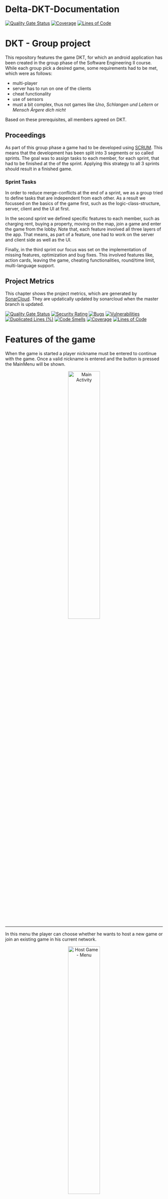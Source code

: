 # Delta-DKT-Documentation
[![Quality Gate Status](https://sonarcloud.io/api/project_badges/measure?project=uni-aau_delta-dkt&metric=alert_status)](https://sonarcloud.io/summary/new_code?id=uni-aau_delta-dkt)
[![Coverage](https://sonarcloud.io/api/project_badges/measure?project=uni-aau_delta-dkt&metric=coverage)](https://sonarcloud.io/summary/new_code?id=uni-aau_delta-dkt)
[![Lines of Code](https://sonarcloud.io/api/project_badges/measure?project=uni-aau_delta-dkt&metric=ncloc)](https://sonarcloud.io/summary/new_code?id=uni-aau_delta-dkt)

# DKT - Group project

This repository features the game DKT, for which an android application has been created in the group phase of the Software Engineering II course. While each group pick a desired game, some requirements had to be met, which were as follows:

- multi-player
- server has to run on one of the clients
- cheat functionality
- use of sensors
- must a bit complex, thus not games like *Uno*, *Schlangen und Leitern* or *Mensch Ärgere dich nicht*

Based on these prerequisites, all members agreed on DKT.

## Proceedings

As part of this group phase a game had to be developed using [SCRUM](https://www.scrum.org/). This means that the development has been split into 3 segments or so called sprints. The goal was to assign tasks to each member, for each sprint, that had to be finished at the of the sprint. Applying this strategy to all 3 sprints should result in a finished game.

### Sprint Tasks

In order to reduce merge-conflicts at the end of a sprint, we as a group tried to define tasks that are independent from each other. As a result we focussed on the basics of the game first, such as the logic-class-structure, server, client and the UI at first.

In the second sprint we defined specific features to each member, such as charging rent, buying a property, moving on the map, join a game and enter the game from the lobby. Note that, each feature involved all three layers of the app. That means, as part of a feature, one had to work on the server and client side as well as the UI.

Finally, in the third sprint our focus was set on the implementation of missing features, optimization and bug fixes. This involved features like, action cards, leaving the game, cheating functionalities, round/time limit, multi-language support.

## Project Metrics
This chapter shows the project metrics, which are generated by [SonarCloud](https://sonarcloud.io/). They are updatically updated by sonarcloud when the master branch is updated.

[![Quality Gate Status](https://sonarcloud.io/api/project_badges/measure?project=uni-aau_delta-dkt&metric=alert_status)](https://sonarcloud.io/summary/new_code?id=uni-aau_delta-dkt)
[![Security Rating](https://sonarcloud.io/api/project_badges/measure?project=uni-aau_delta-dkt&metric=security_rating)](https://sonarcloud.io/summary/new_code?id=uni-aau_delta-dkt)
[![Bugs](https://sonarcloud.io/api/project_badges/measure?project=uni-aau_delta-dkt&metric=bugs)](https://sonarcloud.io/summary/new_code?id=uni-aau_delta-dkt)
[![Vulnerabilities](https://sonarcloud.io/api/project_badges/measure?project=uni-aau_delta-dkt&metric=vulnerabilities)](https://sonarcloud.io/summary/new_code?id=uni-aau_delta-dkt)
[![Duplicated Lines (%)](https://sonarcloud.io/api/project_badges/measure?project=uni-aau_delta-dkt&metric=duplicated_lines_density)](https://sonarcloud.io/summary/new_code?id=uni-aau_delta-dkt)
[![Code Smells](https://sonarcloud.io/api/project_badges/measure?project=uni-aau_delta-dkt&metric=code_smells)](https://sonarcloud.io/summary/new_code?id=uni-aau_delta-dkt)
[![Coverage](https://sonarcloud.io/api/project_badges/measure?project=uni-aau_delta-dkt&metric=coverage)](https://sonarcloud.io/summary/new_code?id=uni-aau_delta-dkt)
[![Lines of Code](https://sonarcloud.io/api/project_badges/measure?project=uni-aau_delta-dkt&metric=ncloc)](https://sonarcloud.io/summary/new_code?id=uni-aau_delta-dkt)

# Features of the game

When the game is started a player nickname must be entered to continue with the game. Once a valid nickname is entered and the button is pressed the MainMenu will be shown. 
<p align="center">
  <img style="width: 45%; border-radius: 24px;" src="/assets/MainActivity.png?raw=true" alt="Main Activity"/>
</p>

<hr>

In this menu the player can choose whether he wants to host a new game or join an existing game in his current network.

<p align="center">
  <img style="width: 45%; border-radius: 24px;" src="/assets/MainMenu.png?raw=true" alt="Host Game - Menu"/>
</p>

### Joining existing game

For this to work a game has to be hosted by another player that is on the same network as the player that wants to join a game. If those requirements are met, then all available game servers will be shown in a list. Then one of the servers can be selected by clicking on it. Once a selection has been made the player is able to press the Join button at the bottom right corner. Pressing the Join button will connect to the server as a client and show a new activity / screen, called the LobbyView.

<p align="center">
  <img style="width: 45%; border-radius: 24px;" src="/assets/FindHostActivity.png?raw=true" alt="Host Game - Menu"/>
</p>

### Host a new game

In order to host a new game, the ‘Host Game’ button is to be pressed. After the button has been pressed a new dialog will pop up, that will ask the user to configure the game server. The options include the server name, max. amount of players allowed, whether the game is to be timed either by rounds or time spent and the amount of rounds or minutes until the game is finished by the system. Once the parameters have been entered the server can be started and the screen could like this:

<p align="center">
  <img style="width: 45%; border-radius: 24px;" src="/assets/ServerConfig.png?raw=true" alt="Host Game - Config Menu"/>
</p>

### Game Lobby

Hosting a new game server will update the players view  so that he is the Lobby. Whenever a new player joins a server the view of each player will be updated so that all the players of a game are inside the Lobby. Each player, even the host of the game, is able to leave the lobby at all times. In case a players leaves the view of the others will be simply updated, so that the player, who left, is no longer displayed. However, if the hosts decides to leave and therefore decides to abandon the lobby, will close the lobby, thus move all the players back to the MainMenu of the game.

The host has the option to start the game at any time by clicking on the Start button in the bottom right-hand corner while waiting until the number of players is reached. When this button is clicked, the view of each player is updated so that each player is in the so-called GameView.
<p align="center">
  <img style="width: 45%; border-radius: 24px;" src="/assets/LobbyView.png?raw=true" alt="LobbyView"/>
</p>

## GameView

The game is played within the GameView. As part of the game, players can roll the dice to make a move, buy properties and pay rent to property owners. Note that only the host is able to roll the dice at the beginning of the game. When he finishes his turn, the turn of the next player begins. This cycle continues until either there is only one player left or until the round or time limit is reached.

<p align="center">
  <img style="width: 75%; border-radius: 24px;" src="/assets/GameView.png?raw=true" alt="GameView"/>
</p>

### Player Timeout - Kicked from Game

It is also important to know that if a player does not complete his turn within a given time of currently 20 seconds, he will be informed of this and removed from the game if he continues to wait. In this case, the next player takes his turn.

### Cheating

During the game, each player has the opportunity to gain an advantage by cheating. This can be done by a player covering his light senor of the device and then rolling the dice. By doing so, this player activates cheating for his turn and receives an enhanced dice that rolls a number between 7 and 9.

<aside>
❗ However, it should be noted that each player has the option to report other players at any time if he believes that a player has cheated.

</aside>

Players can do this by pressing the "Report Cheater" button, which opens a dialogue.

<p align="center">
  <img style="width: 45%; border-radius: 24px;" src="/assets/ReportCheater.png?raw=true" alt="Report Cheat Menu"/>
</p>

In this dialogue, a player may select another player from the list to report. Please note that you will lose $200 if you falsely report a player, whereas a player who is caught cheating will lose $500.

---
Alternatively, this menu can also be closed again without reporting a player.

### Losing

Should a player not be able to pay a rent or the fine for cheating or something like that, because he does not have enough money at hand, he loses and can no longer participate in the game. When a player loses, all the properties are returned to the bank and can be bought by other players.


---
At the end of a game, each player sees a ranking list of the players, sorted by their wealth.

<p align="center">
  <img style="width: 75%; border-radius: 24px;" src="/assets/WinnersRanking.png?raw=true" alt="Host Game - Menu"/>
</p>